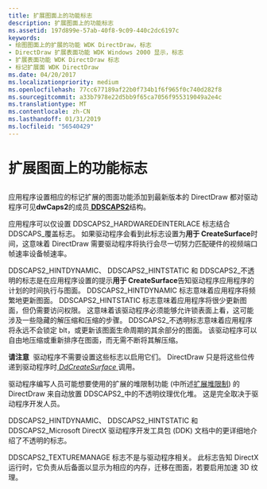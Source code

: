 ```yaml
---
title: 扩展图面上的功能标志
description: 扩展图面上的功能标志
ms.assetid: 197d899e-57ab-40f8-9c09-440c2dc6197c
keywords:
- 绘图图面上的扩展的功能 WDK DirectDraw，标志
- DirectDraw 扩展表面功能 WDK Windows 2000 显示，标志
- 扩展表面功能 WDK DirectDraw 标志
- 标记扩展面 WDK DirectDraw
ms.date: 04/20/2017
ms.localizationpriority: medium
ms.openlocfilehash: 77cc677189af22b0f734b1f6f965f0c740d282f8
ms.sourcegitcommit: a33b7978e22d5bb9f65ca7056f955319049a2e4c
ms.translationtype: MT
ms.contentlocale: zh-CN
ms.lasthandoff: 01/31/2019
ms.locfileid: "56540429"
---
```

# <a name="extended-surface-capability-flags"></a>扩展图面上的功能标志


## <span id="ddk_extended_surface_capability_flags_gg"></span><span id="DDK_EXTENDED_SURFACE_CAPABILITY_FLAGS_GG"></span>


应用程序设置相应的标记扩展的图面功能添加到最新版本的 DirectDraw 都对驱动程序可见**dwCaps2**的成员[ **DDSCAPS2**](https://msdn.microsoft.com/library/windows/hardware/ff550292)结构。

应用程序可以仅设置 DDSCAPS2\_HARDWAREDEINTERLACE 标志结合 DDSCAPS\_覆盖标志。 如果驱动程序会看到此标志设置为**用于 CreateSurface**时间，这意味着 DirectDraw 需要驱动程序将执行会尽一切努力匹配硬件的视频端口帧速率设备帧速率。

DDSCAPS2\_HINTDYNAMIC、 DDSCAPS2\_HINTSTATIC 和 DDSCAPS2\_不透明的标志是在应用程序设置的提示**用于 CreateSurface**告知驱动程序应用程序的计划的时间执行与图面。 DDSCAPS2\_HINTDYNAMIC 标志意味着应用程序将频繁地更新图面。 DDSCAPS2\_HINTSTATIC 标志意味着应用程序将很少更新图面，但仍需要访问权限。 这意味着该驱动程序必须能够允许锁表面上看，这可能涉及一些隐藏的解压缩和压缩的步骤。 DDSCAPS2\_不透明标志意味着应用程序将永远不会锁定 blt，或更新该图面生命周期的其余部分的图面。 该驱动程序可以自由地压缩或重新排序在图面，而无需不断将其解压缩。

**请注意**  驱动程序不需要设置这些标志以启用它们。 DirectDraw 只是将这些位传递到驱动程序时[ *DdCreateSurface* ](https://msdn.microsoft.com/library/windows/hardware/ff549263)调用。

 

驱动程序编写人员可能想要使用的扩展的堆限制功能 (中所述[扩展堆限制](extended-heap-restrictions.md)) 的 DirectDraw 来自动放置 DDSCAPS2\_中的不透明纹理优化堆。 这是完全取决于驱动程序开发人员。

DDSCAPS2\_HINTDYNAMIC、 DDSCAPS2\_HINTSTATIC 和 DDSCAPS2\_Microsoft DirectX 驱动程序开发工具包 (DDK) 文档中的更详细地介绍了不透明的标志。

DDSCAPS2\_TEXTUREMANAGE 标志不是与驱动程序相关。 此标志告知 DirectX 运行时，它负责从后备面以显示为相应的内存，迁移在图面，若要启用加速 3D 纹理。

 

 





